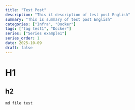 ```yaml
---
title: "Test Post"
description: "This it description of test post English"
summary: "This is summary of test post English"
categories: ["Infra", "Docker"]
tags: ["tag test1", "Docker"]
series: ["Series example1"]
series_order: 1
date: 2025-10-09
draft: false
---
```




# H1
## h2


`md file test`